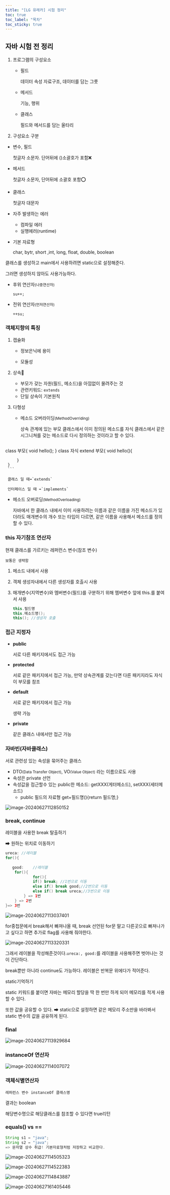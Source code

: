 ```yaml
---
title: "[LG 유레카] 시험 정리"
toc: true
toc_label: "목차"
toc_sticky: true
---
```


## 자바 시험 전 정리

1. 프로그램의 구성요소

   - 필드

     데이터 속성 자료구조, 데이터를 담는 그릇

   - 메서드

     기능, 행위

   - 클래스

     필드와 메서드를 담는 울타리

2.  구성요소 구분

   - 변수, 필드

     첫글자 소문자. 단어뒤에 ()소괄호가 포함❌

   - 메서드

     첫글자 소문자, 단어뒤에 소괄호 포함⭕

   - 클래스

     첫글자 대문자

- 자주 발생하는 에러
  - 컴파일 에러
  - 실행에러(runtime)

- 기본 자료형

  char, bytr, short ,int, long, float, double, boolean



클래스를 생성하고 main에서 사용하려면 static으로 설정해준다.

그러면 생성하지 않아도 사용가능하다.

- 후위 연산자<small>(나중연산자)</small>

  `su++;`

- 전위 연산자<small>(먼저연산자)</small>

  `++su;`

### 객체지향의 특징

1. 캡슐화

   - 정보은닉에 용이

   - 모듈성

2. <span class="hlm">상속💛</span>

   - 부모가 갖는 자원(필드, 메소드)을 아낌없이 물려주는 것
   - 관련키워드: `extends`
   - 단일 상속이 기본원칙

3. 다형성

   - <span class="hlm">메소드 오버라이딩<small>(MethodOverriding)</small></span>

     상속 관계에 있는 부모 클래스에서 이미 정의된 메소드를 자식 클래스에서 같은 시그니쳐를 갖는 메소드로 다시 정의하는 것이라고 할 수 있다.

     ``` java
  class 부모{
         void hello();
  }
     class 자식 extend 부모{
      void hello(){
             
         }
     }
     ```
   
     클래스 일 때➡`extends`
   
     인터페이스 일 때 ➡`implements`
   
   - 메소드 오버로딩<small>(MethodOverloading)</small>
   
     자바에서 한 클래스 내에서 이미 사용하려는 이름과 같은 이름을 가진 메소드가 있더라도 매개변수의 개수 또는 타입이 다르면, 같은 이름을 사용해서 메소드를 정의할 수 있다.

### this 자기참조 연산자

현재 클래스를 가르키는 레퍼런스 변수(참조 변수)

`보통은 생략함`

1. 메소드 내에서 사용

2. 객체 생성자내에서 다른 생성자를 호출시 사용

3. 매개변수(지역변수)와 멤버변수(필드)를 구분하기 위해 멤버변수 앞에 this.를 붙여서 사용

   ``` java
   this.필드명
   this.메소드명();
   this(); //생성자 호출
   ```



### 접근 지정자

- **public**

  서로 다른 패키지에서도 접근 가능

- **protected**

  서로 같은 패키지에서 접근 가능, 만약 상속관계를 갖는다면 다른 패키지라도 자식이 부모를 참조

- **default**

  서로 같은 패키지에서 접근 가능

  생략 가능

- **private**

  같은 클래스 내에서만 접근 가능

### 자바빈(자바클래스)

서로 관련성 있는 속성을 묶어주는 클래스

- DTO<small>(Data Transfer Object)</small>, VO<small>(Value Object)</small> 라는 이름으로도 사용
- 속성은 private 선언
- 속성값을 접근할수 있는 public한 메소드:  getXXX(게터메소드), setXXX(세터메소드)
  - public 필드의 자료형 get+필드명(){return 필드명;}

![image-20240627112850152](../../images/2024-06-27-20240627/image-20240627112850152.png)

### break, continue

레이블을 사용한 break 탈출하기

➡ 원하는 위치로 이동하기

``` java
ureca: //레이블
for(){
    
   good:	//레이블
    for(){
            for(){
            if() break; //1번으로 이동
            else if() break good;//2번으로 이동
            else if() break ureca;//3번으로 이동
        } => 1번
    } => 2번
}=> 3번
```



![image-20240627113037401](/../images/2024-06-27-20240627/image-20240627113037401.png)

for중첩문에서 break해서 빠져나올 때,  break 선언된 for문 말고 다른곳으로 빠져나가고 싶다고 하면 추가로 flag를 사용해 줘야한다.

![image-20240627113320331](/../images/2024-06-27-20240627/image-20240627113320331.png)

그래서 레이블을 작성해준것이다.`ureca:, good:`를 레이블을 사용해주면 벗어나는 것이 간단하다.

break뿐만 아니라 continue도 가능하다. 레이블은 반복문 위에다가 적어준다.



static기억하기

static 키워드를 붙이면 자바는 메모리 할당을 딱 한 번만 하게 되어 메모리를 적게 사용할 수 있다.

또한 값을 공유할 수 있다. ➡ static으로 설정하면 같은 메모리 주소만을 바라봐서 static 변수의 값을 공유하게 된다.

### final



![image-20240627113929684](../../images/2024-06-27-20240627/image-20240627113929684.png)

### instanceOf 연산자

![image-20240627114007072](/../images/2024-06-27-20240627/image-20240627114007072.png)

### 객체식별연산자

`레퍼런스 변수 instanceOf 클래스명`

결과는 boolean

해당변수명으로 해당클래스를 참조할 수 있다면  true리턴



### equals() vs ==

``` java
String s1 = "java";
String s2 = "java";
=> 문자열 상수 취급! 기본자료형처럼 저장하고 비교한다.
```



![image-20240627114505323](/../images/2024-06-27-20240627/image-20240627114505323.png)

![image-20240627114522383](/../images/2024-06-27-20240627/image-20240627114522383.png) 

![image-20240627114843887](/../images/2024-06-27-20240627/image-20240627114843887.png)

![image-20240627161405446](../../images/2024-06-27-20240627/image-20240627161405446.png)